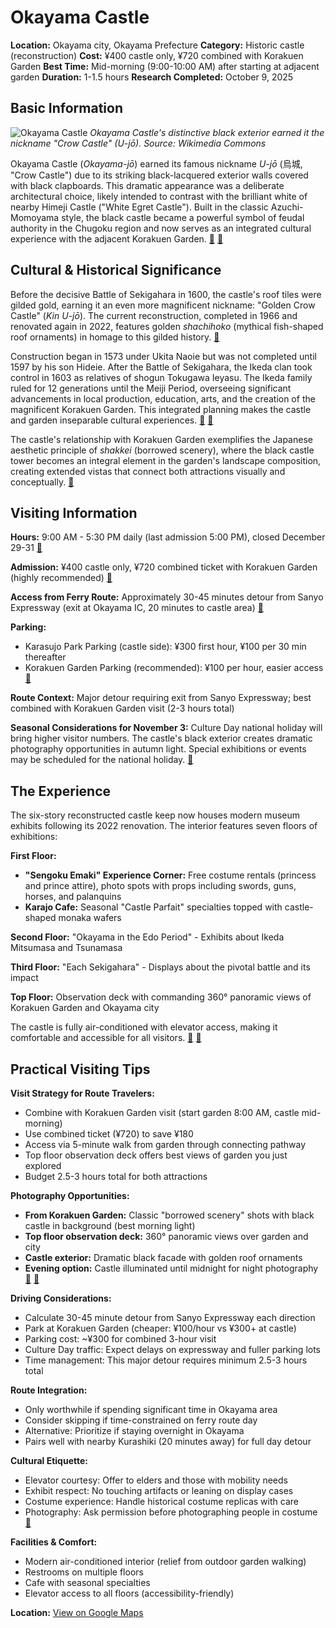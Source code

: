 # Okayama Castle

**Location:** Okayama city, Okayama Prefecture
**Category:** Historic castle (reconstruction)
**Cost:** ¥400 castle only, ¥720 combined with Korakuen Garden
**Best Time:** Mid-morning (9:00-10:00 AM) after starting at adjacent garden
**Duration:** 1-1.5 hours
**Research Completed:** October 9, 2025

## Basic Information

![Okayama Castle](https://upload.wikimedia.org/wikipedia/commons/3/36/Okayama_Castle_02.jpg)
*Okayama Castle's distinctive black exterior earned it the nickname "Crow Castle" (U-jō). Source: Wikimedia Commons*

Okayama Castle (*Okayama-jō*) earned its famous nickname *U-jō* (烏城, "Crow Castle") due to its striking black-lacquered exterior walls covered with black clapboards. This dramatic appearance was a deliberate architectural choice, likely intended to contrast with the brilliant white of nearby Himeji Castle ("White Egret Castle"). Built in the classic Azuchi-Momoyama style, the black castle became a powerful symbol of feudal authority in the Chugoku region and now serves as an integrated cultural experience with the adjacent Korakuen Garden. [🔗](https://en.wikipedia.org/wiki/Okayama_Castle) [🔗](https://www.japan-guide.com/e/e5702.html)

## Cultural & Historical Significance

Before the decisive Battle of Sekigahara in 1600, the castle's roof tiles were gilded gold, earning it an even more magnificent nickname: "Golden Crow Castle" (*Kin U-jō*). The current reconstruction, completed in 1966 and renovated again in 2022, features golden *shachihoko* (mythical fish-shaped roof ornaments) in homage to this gilded history. [🔗](https://okayama-castle.jp/learn-history-en/)

Construction began in 1573 under Ukita Naoie but was not completed until 1597 by his son Hideie. After the Battle of Sekigahara, the Ikeda clan took control in 1603 as relatives of shogun Tokugawa Ieyasu. The Ikeda family ruled for 12 generations until the Meiji Period, overseeing significant advancements in local production, education, arts, and the creation of the magnificent Korakuen Garden. This integrated planning makes the castle and garden inseparable cultural experiences. [🔗](https://en.wikipedia.org/wiki/Okayama_Castle) [🔗](https://jcastle.info/view/Okayama_Castle)

The castle's relationship with Korakuen Garden exemplifies the Japanese aesthetic principle of *shakkei* (borrowed scenery), where the black castle tower becomes an integral element in the garden's landscape composition, creating extended vistas that connect both attractions visually and conceptually. [🔗](https://www.japan-guide.com/e/e5701.html)

## Visiting Information

**Hours:** 9:00 AM - 5:30 PM daily (last admission 5:00 PM), closed December 29-31 [🔗](https://okayama-castle.jp/guide-en/)

**Admission:** ¥400 castle only, ¥720 combined ticket with Korakuen Garden (highly recommended) [🔗](https://okayama-castle.jp/guide-en/)

**Access from Ferry Route:** Approximately 30-45 minutes detour from Sanyo Expressway (exit at Okayama IC, 20 minutes to castle area) [🔗](https://www.okayama-japan.jp/en/21020)

**Parking:**
- Karasujo Park Parking (castle side): ¥300 first hour, ¥100 per 30 min thereafter
- Korakuen Garden Parking (recommended): ¥100 per hour, easier access [🔗](https://okayama-castle.jp/guide-en/)

**Route Context:** Major detour requiring exit from Sanyo Expressway; best combined with Korakuen Garden visit (2-3 hours total)

**Seasonal Considerations for November 3:** Culture Day national holiday will bring higher visitor numbers. The castle's black exterior creates dramatic photography opportunities in autumn light. Special exhibitions or events may be scheduled for the national holiday. [🔗](https://okayama-castle.jp/guide-en/)

## The Experience

The six-story reconstructed castle keep now houses modern museum exhibits following its 2022 renovation. The interior features seven floors of exhibitions:

**First Floor:**
- **"Sengoku Emaki" Experience Corner:** Free costume rentals (princess and prince attire), photo spots with props including swords, guns, horses, and palanquins
- **Karajo Cafe:** Seasonal "Castle Parfait" specialties topped with castle-shaped monaka wafers

**Second Floor:** "Okayama in the Edo Period" - Exhibits about Ikeda Mitsumasa and Tsunamasa

**Third Floor:** "Each Sekigahara" - Displays about the pivotal battle and its impact

**Top Floor:** Observation deck with commanding 360° panoramic views of Korakuen Garden and Okayama city

The castle is fully air-conditioned with elevator access, making it comfortable and accessible for all visitors. [🔗](https://www.okayama-japan.jp/en/20626) [🔗](https://okayama-castle.jp/guide-en/)

## Practical Visiting Tips

**Visit Strategy for Route Travelers:**
- Combine with Korakuen Garden visit (start garden 8:00 AM, castle mid-morning)
- Use combined ticket (¥720) to save ¥180
- Access via 5-minute walk from garden through connecting pathway
- Top floor observation deck offers best views of garden you just explored
- Budget 2.5-3 hours total for both attractions

**Photography Opportunities:**
- **From Korakuen Garden:** Classic "borrowed scenery" shots with black castle in background (best morning light)
- **Top floor observation deck:** 360° panoramic views over garden and city
- **Castle exterior:** Dramatic black facade with golden roof ornaments
- **Evening option:** Castle illuminated until midnight for night photography [🔗](https://matcha-jp.com/en/4337) [🔗](https://photo.lamguage-study.net/en/okayama-en/)

**Driving Considerations:**
- Calculate 30-45 minute detour from Sanyo Expressway each direction
- Park at Korakuen Garden (cheaper: ¥100/hour vs ¥300+ at castle)
- Parking cost: ~¥300 for combined 3-hour visit
- Culture Day traffic: Expect delays on expressway and fuller parking lots
- Time management: This major detour requires minimum 2.5-3 hours total

**Route Integration:**
- Only worthwhile if spending significant time in Okayama area
- Consider skipping if time-constrained on ferry route day
- Alternative: Prioritize if staying overnight in Okayama
- Pairs well with nearby Kurashiki (20 minutes away) for full day detour

**Cultural Etiquette:**
- Elevator courtesy: Offer to elders and those with mobility needs
- Exhibit respect: No touching artifacts or leaning on display cases
- Costume experience: Handle historical costume replicas with care
- Photography: Ask permission before photographing people in costume [🔗](https://visitjapan-vegetarian.com/a-complete-guide-to-okayama-castle-and-korakuen-garden/)

**Facilities & Comfort:**
- Modern air-conditioned interior (relief from outdoor garden walking)
- Restrooms on multiple floors
- Cafe with seasonal specialties
- Elevator access to all floors (accessibility-friendly)

**Location:** [View on Google Maps](https://maps.google.com/maps?q=34.665552,133.934996)
